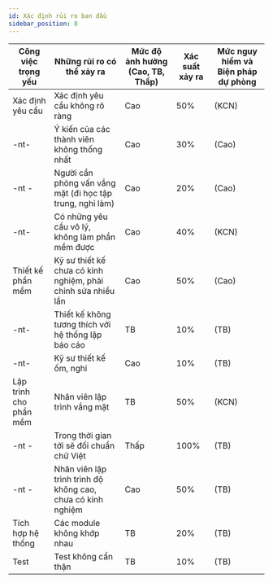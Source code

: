 ```yaml
---
id: Xác định rủi ro ban đầu
sidebar_position: 8
---
```


| Công việc trọng yếu    | Những rủi ro có thể xảy ra                                   | Mức độ ảnh hưởng (Cao, TB, Thấp) | Xác suất xảy ra | Mức nguy hiểm và Biện pháp dự phòng |
| ---------------------- | ------------------------------------------------------------ | -------------------------------- | --------------- | ----------------------------------- |
| Xác định yêu cầu       | Xác định yêu cầu không rõ ràng                               | Cao                              | 50%             | (KCN)                               |
| -nt-                   | Ý kiến của các thành viên không thống nhất                   | Cao                              | 30%             | (Cao)                               |
| -nt -                  | Người cần phỏng vấn vắng mặt (đi học tập trung, nghỉ làm)    | Cao                              | 20%             | (Cao)                               |
| -nt-                   | Có những yêu cầu vô lý, không làm phần mềm được              | Cao                              | 40%             | (KCN)                               |
| Thiết kế phần mềm      | Kỹ sư thiết kế chưa có kinh nghiệm, phải chỉnh sửa nhiều lần | Cao                              | 50%             | (Cao)                               |
| -nt-                   | Thiết kế không tương thích với hệ thống lập báo cáo          | TB                               | 10%             | (TB)                                |
| -nt-                   | Kỹ sư thiết kế ốm, nghỉ                                      | Cao                              | 10%             | (TB)                                |
| Lập trình cho phần mềm | Nhân viên lập trình vắng mặt                                 | TB                               | 50%             | (KCN)                               |
| -nt -                  | Trong thời gian tới sẽ đổi chuẩn chữ Việt                    | Thấp                             | 100%            | (TB)                                |
| -nt -                  | Nhân viên lập trình trình độ không cao, chưa có kinh nghiệm  | Cao                              | 50%             | (TB)                                |
| Tích hợp hệ thống      | Các module không khớp nhau                                   | TB                               | 20%             | (TB)                                |
| Test                   | Test không cẩn thận                                          | TB                               | 10%             | (TB)                                |
